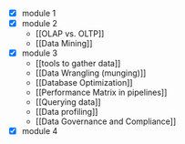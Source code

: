 
- [x] module 1
- [x] module 2
	- [[OLAP vs. OLTP]]
	- [[Data Mining]]
- [x] module 3
	- [[tools to gather data]]
	- [[Data Wrangling (munging)]]
	- [[Database Optimization]]
	- [[Performance Matrix in pipelines]]
	- [[Querying data]]
	- [[Data profiling]]
	- [[Data Governance and Compliance]]
- [x] module 4